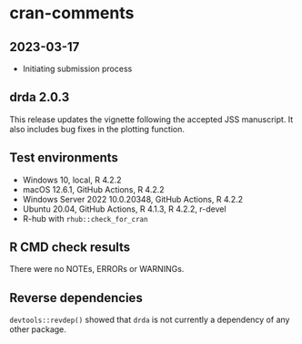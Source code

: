 # cran-comments

## 2023-03-17

- Initiating submission process

## drda 2.0.3

This release updates the vignette following the accepted JSS manuscript.
It also includes bug fixes in the plotting function.

## Test environments

- Windows 10, local, R 4.2.2
- macOS 12.6.1, GitHub Actions, R 4.2.2
- Windows Server 2022 10.0.20348, GitHub Actions, R 4.2.2
- Ubuntu 20.04, GitHub Actions, R 4.1.3, R 4.2.2, r-devel
- R-hub with `rhub::check_for_cran`

## R CMD check results

There were no NOTEs, ERRORs or WARNINGs.

## Reverse dependencies

`devtools::revdep()` showed that `drda` is not currently a dependency of any
other package.
